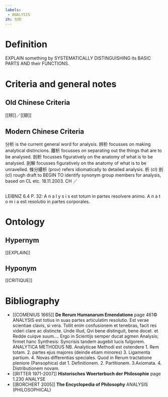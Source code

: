 ```yaml
---
labels: 
 - ANALYSIS
zh: 分析
---
```


# Definition
EXPLAIN something by SYSTEMATICALLY DISTINGUISHING its BASIC PARTS AND their FUNCTIONS.
# Criteria and general notes
## Old Chinese Criteria
[[辨]]／[[辯]]
## Modern Chinese Criteria
分析 is the current general word for analysis.
辨析 focusses on making analytical distincions.
離析 focusses on separating out the things that are to be analysed.
剖析 focusses figuratively on the anatomy of what is to be analysed.
剖解 focusses figuratively on the anatomy of what is to be unravelled.
條分縷析 (prov) refers idiomatically to detailed analysis.
析 (cl)
剖 (cl)
rough draft to BEGIN TO identify synonym group members for analysis, based on CL etc. 18.11.2003. CH ／
## 
LEIBNIZ 6.4 P. 32: A n a l y s i s est totum in partes resolvere animo. A n a t o m i a est resolutio in partes corporales.
# Ontology

## Hypernym
[[EXPLAIN]]
## Hyponym
[[CRITIQUE]]
# Bibliography
- [[COMENIUS 1665]]
**De Rerum Humanarum Emendatione** page 461©
ANALYSIS 
est totius in suas partes articulatim resolutio. Est verae scientiae clavis, si vera. Tollit enim confusionem et tenebras, facit res videri clare ac distincte. Unde illud, Qvi bene distinguit, bene docet.   et   Redde cuiqve suum.... Ergo in Scientijs semper ducat agmen Analysis; firmet hanc Synthesis: Syncrisis tandem augebit lucis fulgorem.
ANALYTICA METHODUS 
NB. Analyticae Methodi est ostendere 1. Rem totam. 2. partes ejus majores (deinde etiam minores) 3. Ligamenta partium. 4. Novas differentias speciales. Quod in Rerum tractatione pleniore (Pansophica) dat 1. Definitionem. 2. Partitionem. 3.Axiomata. 4. Distributionem novam.
- [[RITTER 1971-2007]]
**Historisches Woerterbuch der Philosophie** page 1.230
ANALYSE
- [[BORCHERT 2005]]
**The Encyclopedia of Philosophy** 
ANALYSIS (PHILOSOPHICAL)